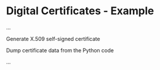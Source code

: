 # Digital Certificates - Example

...

Generate X.509 self-signed certificate

Dump certificate data from the Python code

...
